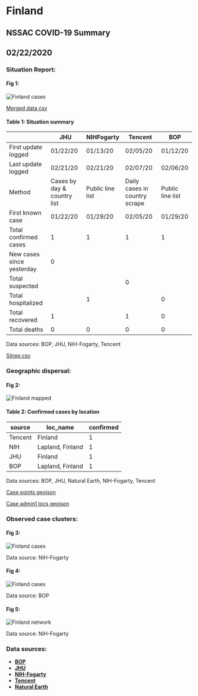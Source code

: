 # Finland
## NSSAC COVID-19 Summary
## 02/22/2020



### Situation Report:
#### Fig 1:
![Finland cases](../merged_histories/Finland_merged_histories.png)

[Merged data csv](https://github.com/SchlittDataSci/SchlittDataSci.github.io/blob/master/data/tables/Finland_merged_daily.csv)

#### Table 1: Situation summary


|                           | JHU                         | NIHFogarty       | Tencent                       | BOP              |
|---------------------------|-----------------------------|------------------|-------------------------------|------------------|
| First update logged       | 01/22/20                    | 01/13/20         | 02/05/20                      | 01/12/20         |
| Last update logged        | 02/21/20                    | 02/21/20         | 02/07/20                      | 02/06/20         |
| Method                    | Cases by day & country list | Public line list | Daily cases in country scrape | Public line list |
| First known case          | 01/22/20                    | 01/29/20         | 02/05/20                      | 01/29/20         |
| Total confirmed cases     | 1                           | 1                | 1                             | 1                |
| New cases since yesterday | 0                           |                  |                               |                  |
| Total suspected           |                             |                  | 0                             |                  |
| Total hospitalized        |                             | 1                |                               | 0                |
| Total recovered           | 1                           |                  | 1                             | 0                |
| Total deaths              | 0                           | 0                | 0                             | 0                |

Data sources: BOP, JHU, NIH-Fogarty, Tencent


[Sitrep csv](https://github.com/SchlittDataSci/SchlittDataSci.github.io/blob/master/data/tables/Finland_sitrep.csv)

### Geographic dispersal:
#### Fig 2:
![Finland mapped](../case_locs/Finland_case_locs.png)

#### Table 2: Confirmed cases by location


| source   | loc_name         |   confirmed |
|----------|------------------|-------------|
| Tencent  | Finland          |           1 |
| NIH      | Lapland, Finland |           1 |
| JHU      | Finland          |           1 |
| BOP      | Lapland, Finland |           1 |

Data sources: BOP, JHU, Natural Earth, NIH-Fogarty, Tencent


[Case points geojson](https://github.com/SchlittDataSci/SchlittDataSci.github.io/blob/master/data/shapes/Finland_case_locs.geojson)

[Case admin1 locs geojson](https://github.com/SchlittDataSci/SchlittDataSci.github.io/blob/master/data/shapes/Finland_admin1_locs.geojson)

### Observed case clusters:
#### Fig 3:
![Finland cases](../cluster_analysis/Finland_imported_cases_NIHFogarty.png)



Data source: NIH-Fogarty


#### Fig 4:
![Finland cases](../cluster_analysis/Finland_imported_cases_BOP.png)



Data source: BOP


#### Fig 5:
![Finland network](../autochthonous_networks/Finland_network.png)



Data source: NIH-Fogarty


### Data sources:
* **[BOP](https://github.com/beoutbreakprepared/nCoV2019)**
* **[JHU](https://github.com/CSSEGISandData/COVID-19)** 
* **[NIH-Fogarty](https://docs.google.com/spreadsheets/d/1jS24DjSPVWa4iuxuD4OAXrE3QeI8c9BC1hSlqr-NMiU/edit#gid=1187587451)** 
* **[Tencent](https://news.qq.com/zt2020/page/feiyan.htm)**
* **[Natural Earth](https://www.naturalearthdata.com/forums/forum/natural-earth-map-data/cultural-vectors/admin-1-states-provinces-and-their-boundaries/)**

<!-- Global site tag (gtag.js) - Google Analytics -->
<script async src="https://www.googletagmanager.com/gtag/js?id=UA-158816269-1"></script>
<script>
  window.dataLayer = window.dataLayer || [];
  function gtag(){dataLayer.push(arguments);}
  gtag('js', new Date());

  gtag('config', 'UA-158816269-1');
</script>